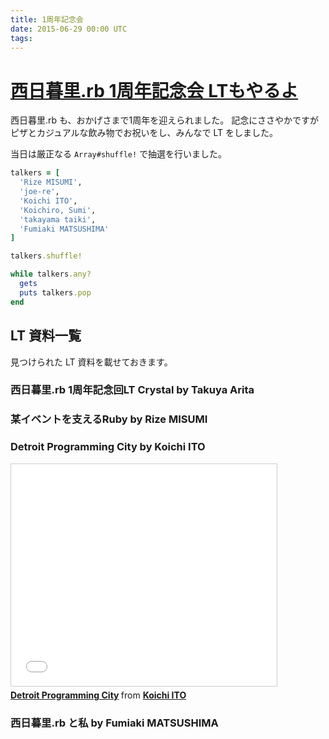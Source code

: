 ```yaml
---
title: 1周年記念会
date: 2015-06-29 00:00 UTC
tags:
---
```


# [西日暮里.rb 1周年記念会 LTもやるよ](https://nishinipporirb.doorkeeper.jp/events/25958)

西日暮里.rb も、おかげさまで1周年を迎えられました。
記念にささやかですがピザとカジュアルな飲み物でお祝いをし、みんなで LT をしました。

当日は厳正なる `Array#shuffle!` で抽選を行いました。

```ruby
talkers = [
  'Rize MISUMI',
  'joe-re',
  'Koichi ITO',
  'Koichiro, Sumi',
  'takayama taiki',
  'Fumiaki MATSUSHIMA'
]

talkers.shuffle!

while talkers.any?
  gets
  puts talkers.pop
end
```

## LT 資料一覧

見つけられた LT 資料を載せておきます。

### 西日暮里.rb 1周年記念回LT Crystal by Takuya Arita

<script async class="speakerdeck-embed" data-id="09b18b62a9c148ee8020d056bbf5739c" data-ratio="1.33333333333333" src="//speakerdeck.com/assets/embed.js"></script>

### 某イベントを支えるRuby by Rize MISUMI

<script async class="speakerdeck-embed" data-id="4b96461b6d054550ae4882b536f3e4da" data-ratio="1.77777777777778" src="//speakerdeck.com/assets/embed.js"></script>

### Detroit Programming City by Koichi ITO

<iframe src="//www.slideshare.net/slideshow/embed_code/key/7vwSfuc0cP2sXS" width="425" height="355" frameborder="0" marginwidth="0" marginheight="0" scrolling="no" style="border:1px solid #CCC; border-width:1px; margin-bottom:5px; max-width: 100%;" allowfullscreen> </iframe> <div style="margin-bottom:5px"> <strong> <a href="//www.slideshare.net/koic/detroit-programming-city" title="Detroit Programming City" target="_blank">Detroit Programming City</a> </strong> from <strong><a href="//www.slideshare.net/koic" target="_blank">Koichi ITO</a></strong> </div>

### 西日暮里.rb と私 by Fumiaki MATSUSHIMA

<script async class="speakerdeck-embed" data-id="0d83206acb354326a43ceee4fd7ee4e9" data-ratio="1.33333333333333" src="//speakerdeck.com/assets/embed.js"></script>
